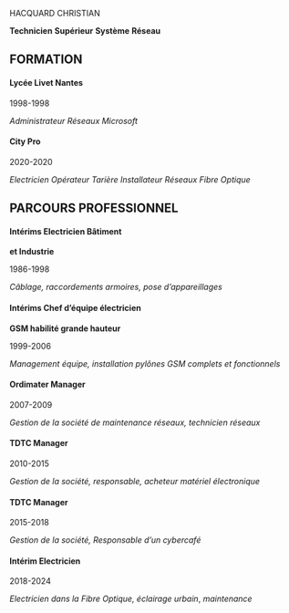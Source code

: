 



HACQUARD CHRISTIAN

**Technicien**
  **Supérieur** **Système** **Réseau**





## FORMATION

#### Lycée Livet Nantes

1998-1998

_Administrateur Réseaux Microsoft_



#### City Pro

2020-2020

_Electricien Opérateur Tarière Installateur_ _Réseaux Fibre_
  _Optique_





## PARCOURS PROFESSIONNEL

#### Intérims Electricien Bâtiment
  **et Industrie**

1986-1998

_Câblage, raccordements armoires, pose d’appareillages_



#### Intérims Chef d’équipe électricien
  **GSM habilité grande hauteur**

1999-2006

_Management équipe, installation pylônes GSM complets et_
  _fonctionnels_



#### Ordimater Manager

2007-2009

_Gestion de la société de maintenance réseaux, technicien_
  _réseaux_



#### TDTC Manager

2010-2015

_Gestion de la société, responsable, acheteur matériel électronique_



#### TDTC Manager

2015-2018

_Gestion de la société, Responsable d’un cybercafé_





#### Intérim Electricien

2018-2024

_Electricien dans la Fibre Optique, éclairage urbain_,
  _maintenance_



## 





